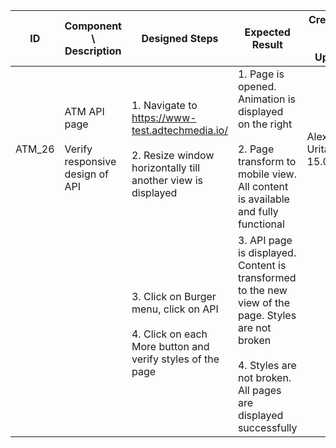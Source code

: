 | ID | Component \ <br> Description  | Designed Steps       |Expected Result     |	Created By \ <br> Last Updated |
| -- | -- | -- | -- | -- |
| ATM_26 | ATM API page <br> <br>  Verify responsive design of API | 1. Navigate to https://www-test.adtechmedia.io/ <br> <br> 2. Resize window horizontally till another view is displayed | 1. Page is opened. Animation is displayed on the right <br> <br> 2. Page transform to mobile view. All content is available and fully functional     | Alexandr Urita \ <br> 15.06.2017 |
|       |       | 3. Click on Burger menu, click on API <br> <br> 4. Click on each More button and verify styles of the page |     3. API page is displayed. Content is transformed to the new view of the page. Styles are not broken <br> <br> 4. Styles are not broken. All pages are displayed successfully |    |  
